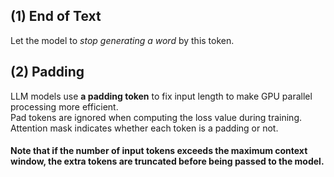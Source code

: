 ## (1) End of Text
Let the model to *stop generating a word* by this token.  

## (2) Padding
LLM models use **a padding token** to fix input length to make GPU parallel processing more efficient.  
Pad tokens are ignored when computing the loss value during training. Attention mask indicates whether each token is a padding or not.  
#### Note that if the number of input tokens exceeds the maximum context window, the extra tokens are truncated before being passed to the model.  

